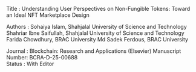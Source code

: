 Title : Understanding User Perspectives on Non-Fungible Tokens: Toward an Ideal NFT Marketplace Design

Authors : Sohaiya Islam, Shahjalal University of Science and Technology
          Shahriar Ibne Saifullah, Shahjalal University of Science and Technology
          Farida Chowdhury, BRAC University
          Md Sadek Ferdous, BRAC University

Journal :  Blockchain: Research and Applications (Elsevier)
Manuscript Number: BCRA-D-25-00688              
Status : With Editor
